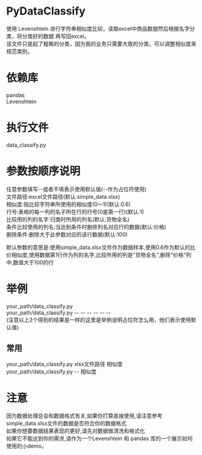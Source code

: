 # PyDataClassify

使用 Levenshtein 进行字符串相似度比较，读取excel中商品数据然后根据名字分类，将分类好的数据 再写回excel。  
该文件只是起了粗略的分类，因为我的业务只需要大致的分类。可以调整相似度来规范类别。

# 依赖库  
pandas  
Levenshtein

# 执行文件  
data_classify.py 

# 参数按顺序说明  
任意参数填写--或者不填表示使用默认值(--作为占位符使用)  
文件路径:excel文件路径(默认:simple_data.xlsx)  
相似度:指比较字符串所使用的相似度(0～1)(默认:0.6)  
行号:表格的每一列的名子所在行的行号(0是第一行)(默认:1)  
比较用的列的名字:归类时所用的列名(默认:货物全名)  
条件比较使用的列名:当达到条件时删除列名对应行的数据(默认:价格)  
删除条件:删除大于此参数对应的该行数据(默认:100)  
  
默认参数的意思是:使用simple_data.xlsx文件作为数据样本,使用0.6作为默认的比价相似度,使用数据第1行作为列的名字,比较所用的列是"货物全名",删除"价格"列中,数值大于100的行
# 举例  
your_path/data_classify.py   
your_path/data_classify.py -- -- -- -- -- --  
(注意以上2个得到的结果是一样的这里是举例说明占位符怎么用，他们表示使用默认值)  
## 常用  
your_path/data_classify.py xlsx文件路径 相似度  
your_path/data_classify.py -- 相似度  

# 注意
因为数据处理总会和数据格式有关,如果你打算直接使用,请注意参考simple_data.xlsx文件的数据是否符合你的数据格式  
如果你想要数据结果表现的更好,请先对数据做清洗和格式化    
如果它不能达到你的需求,请作为一个Levenshtein 和 pandas 库的一个展示如何使用的小demo。
